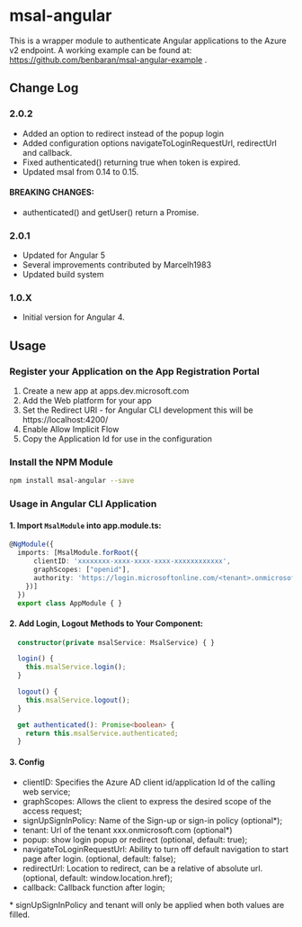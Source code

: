 

# msal-angular

This is a wrapper module to authenticate Angular applications to the Azure v2 endpoint. A working example can be found at: https://github.com/benbaran/msal-angular-example .


## Change Log
 
### 2.0.2
 - Added an option to redirect instead of the popup login
 - Added configuration options navigateToLoginRequestUrl, redirectUrl and callback.
 - Fixed authenticated() returning true when token is expired.
 - Updated msal from 0.14 to 0.15.

#### BREAKING CHANGES: 
 - authenticated() and getUser() return a Promise.

### 2.0.1
- Updated for Angular 5
- Several improvements contributed by Marcelh1983
- Updated build system

### 1.0.X 
- Initial version for Angular 4.

## Usage

### Register your Application on the App Registration Portal
1. Create a new app at apps.dev.microsoft.com
2. Add the Web platform for your app
3. Set the Redirect URI - for Angular CLI development this will be https://localhost:4200/
4. Enable Allow Implicit Flow
5. Copy the Application Id for use in the configuration


### Install the NPM Module
```sh
npm install msal-angular --save
```
### Usage in Angular CLI Application

#### 1. Import `MsalModule` into app.module.ts:

```ts
@NgModule({
  imports: [MsalModule.forRoot({
      clientID: 'xxxxxxxx-xxxx-xxxx-xxxx-xxxxxxxxxxxx',
      graphScopes: ["openid"],
      authority: 'https://login.microsoftonline.com/<tenant>.onmicrosoft.com'
    })]
  })
  export class AppModule { }
```

#### 2. Add Login, Logout Methods to Your Component:

```ts
  constructor(private msalService: MsalService) { }

  login() {
    this.msalService.login();
  }

  logout() {
    this.msalService.logout();
  }

  get authenticated(): Promise<boolean> {
    return this.msalService.authenticated;
  }
```

#### 3. Config

 - clientID: Specifies the Azure AD client id/application Id of the calling web service;
 - graphScopes: Allows the client to express the desired scope of the access request;
 - signUpSignInPolicy: Name of the Sign-up or sign-in policy (optional*);
 - tenant: Url of the tenant xxx.onmicrosoft.com (optional*)
 - popup: show login popup or redirect (optional, default: true);
 - navigateToLoginRequestUrl: Ability to turn off default navigation to start page after login. (optional, default: false);
 - redirectUrl: Location to redirect, can be a relative of absolute url. (optional, default: window.location.href);
 - callback: Callback function after login;

\* signUpSignInPolicy and tenant will only be applied when both values are filled.